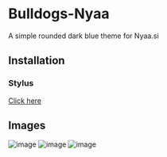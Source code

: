 # Bulldogs-Nyaa
A simple rounded dark blue theme for Nyaa.si

## Installation

### Stylus
[Click here](https://bulldog3321.github.io/Bulldogs-Nyaa/Bulldogs-Nyaa.user.css)

## Images
![image]()
![image]()
![image]()